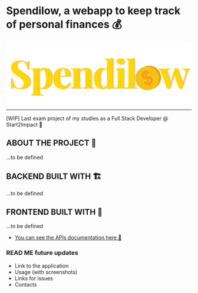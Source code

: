 # Spendilow, a webapp to keep track of personal finances 💰

![spendilow_logo](spendilow-logo-svg.svg)
***

[WIP] Last exam project of my studies as a Full Stack Developer @ Start2Impact 🚀

## ABOUT THE PROJECT 🧶

...to be defined

## BACKEND BUILT WITH 🏗️

...to be defined

## FRONTEND BUILT WITH 🎨

...to be defined

- [You can see the APIs documentation here 📄](https://github.com/BrianAtzori/spendilow/blob/main/docs/api/routes.md)

### READ ME future updates

- Link to the application
- Usage (with screenshots)
- Links for issues
- Contacts